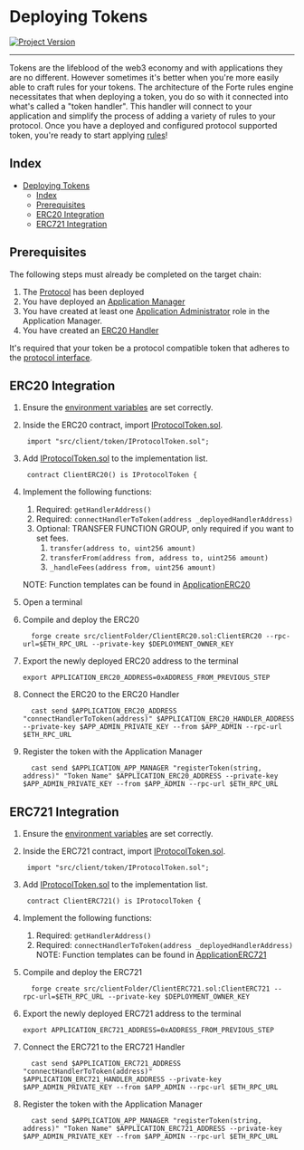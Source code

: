 # Deploying Tokens 
[![Project Version][version-image]][version-url]

---

Tokens are the lifeblood of the web3 economy and with applications they are no different. However sometimes it's better when you're more easily able to craft rules for your tokens. The architecture of the Forte rules engine necessitates that when deploying a token, you do so with it connected into what's called a "token handler". This handler will connect to your application and simplify the process of adding a variety of rules to your protocol. Once you have a deployed and configured protocol supported token, you're ready to start applying [rules](../rules/README.md)!

## Index

- [Deploying Tokens](#deploying-tokens)
  - [Index](#index)
  - [Prerequisites](#prerequisites)
  - [ERC20 Integration](#erc20-integration)
  - [ERC721 Integration](#erc721-integration)


## Prerequisites

The following steps must already be completed on the target chain:

1. The [Protocol](./DEPLOY-PROTOCOL.md) has been deployed
2. You have deployed an [Application Manager](./DEPLOY-APPMANAGER.md)
3. You have created at least one [Application Administrator](../permissions/ADMIN-ROLES.md) role in the Application Manager.
4. You have created an [ERC20 Handler](./DEPLOY-TOKEN-HANDLERS.md)

It's required that your token be a protocol compatible token that adheres to the [protocol interface](../../../src/client/token/IProtocolToken.sol). 


## ERC20 Integration

1. Ensure the [environment variables][environment-url] are set correctly. 

2. Inside the ERC20 contract, import [IProtocolToken.sol](../../../src/client/token/IProtocolToken.sol).
   ```
    import "src/client/token/IProtocolToken.sol";       
   ``` 
3. Add [IProtocolToken.sol](../../../src/client/token/IProtocolToken.sol) to the implementation list.
   ```
    contract ClientERC20() is IProtocolToken {       
   ``` 
4. Implement the following functions: 
   1. Required: ```getHandlerAddress()```
   2. Required: ```connectHandlerToToken(address _deployedHandlerAddress)```
   3. Optional: TRANSFER FUNCTION GROUP, only required if you want to set fees.
      1. ```transfer(address to, uint256 amount)```
      2. ```transferFrom(address from, address to, uint256 amount)```
      3. ```_handleFees(address from, uint256 amount)```
   
   NOTE: Function templates can be found in [ApplicationERC20](../../../src/example/ERC20/ApplicationERC20.sol)
5. Open a terminal
6. Compile and deploy the ERC20
   ```
     forge create src/clientFolder/ClientERC20.sol:ClientERC20 --rpc-url=$ETH_RPC_URL --private-key $DEPLOYMENT_OWNER_KEY
   ```
7. Export the newly deployed ERC20 address to the terminal
   ```
   export APPLICATION_ERC20_ADDRESS=0xADDRESS_FROM_PREVIOUS_STEP
   ```
8. Connect the ERC20 to the ERC20 Handler
   ```
     cast send $APPLICATION_ERC20_ADDRESS "connectHandlerToToken(address)" $APPLICATION_ERC20_HANDLER_ADDRESS --private-key $APP_ADMIN_PRIVATE_KEY --from $APP_ADMIN --rpc-url $ETH_RPC_URL
   ```
9. Register the token with the Application Manager
   ```
     cast send $APPLICATION_APP_MANAGER "registerToken(string, address)" "Token Name" $APPLICATION_ERC20_ADDRESS --private-key $APP_ADMIN_PRIVATE_KEY --from $APP_ADMIN --rpc-url $ETH_RPC_URL
   ```

## ERC721 Integration

1. Ensure the [environment variables][environment-url] are set correctly. 

2. Inside the ERC721 contract, import [IProtocolToken.sol](../../../src/client/token/IProtocolToken.sol).
   ```
    import "src/client/token/IProtocolToken.sol";       
   ``` 
3. Add [IProtocolToken.sol](../../../src/client/token/IProtocolToken.sol) to the implementation list.
   ```
    contract ClientERC721() is IProtocolToken {       
   ``` 
4. Implement the following functions: 
   1. Required: ```getHandlerAddress()```
   2. Required: ```connectHandlerToToken(address _deployedHandlerAddress)``` 
   NOTE: Function templates can be found in [ApplicationERC721](../../../src/example/ERC721/ApplicationERC721.sol)
5. Compile and deploy the ERC721
   ```
     forge create src/clientFolder/ClientERC721.sol:ClientERC721 --rpc-url=$ETH_RPC_URL --private-key $DEPLOYMENT_OWNER_KEY
   ```
6. Export the newly deployed ERC721 address to the terminal
   ```
   export APPLICATION_ERC721_ADDRESS=0xADDRESS_FROM_PREVIOUS_STEP
   ```
7. Connect the ERC721 to the ERC721 Handler
   ```
     cast send $APPLICATION_ERC721_ADDRESS "connectHandlerToToken(address)" $APPLICATION_ERC721_HANDLER_ADDRESS --private-key $APP_ADMIN_PRIVATE_KEY --from $APP_ADMIN --rpc-url $ETH_RPC_URL
   ```
8. Register the token with the Application Manager
   ```
     cast send $APPLICATION_APP_MANAGER "registerToken(string, address)" "Token Name" $APPLICATION_ERC721_ADDRESS --private-key $APP_ADMIN_PRIVATE_KEY --from $APP_ADMIN --rpc-url $ETH_RPC_URL
   ```

<!-- These are the body links -->
[ERC721-url]: https://eips.ethereum.org/EIPS/eip-721
[environment-url]: ./SET-ENVIRONMENT.md
[customizations-url]: ../rules/CUSTOMIZATIONS.md

<!-- These are the header links -->
[version-image]: https://img.shields.io/badge/Version-2.2.0-brightgreen?style=for-the-badge&logo=appveyor
[version-url]: https://github.com/thrackle-io/forte-rules-engine